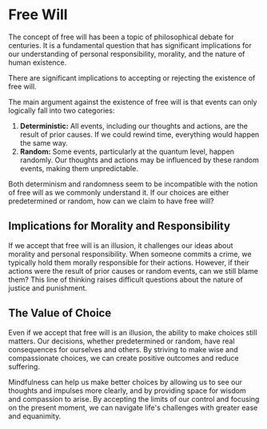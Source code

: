 # Free Will

The concept of free will has been a topic of philosophical debate for centuries. It is a fundamental question that has significant implications for our understanding of personal responsibility, morality, and the nature of human existence. 

There are significant implications to accepting or rejecting the existence of free will.

The main argument against the existence of free will is that events can only logically fall into two categories:

1. **Deterministic:** All events, including our thoughts and actions, are the result of prior causes. If we could rewind time, everything would happen the same way.
2. **Random:** Some events, particularly at the quantum level, happen randomly. Our thoughts and actions may be influenced by these random events, making them unpredictable.

Both determinism and randomness seem to be incompatible with the notion of free will as we commonly understand it. If our choices are either predetermined or random, how can we claim to have free will?

## Implications for Morality and Responsibility
If we accept that free will is an illusion, it challenges our ideas about morality and personal responsibility. When someone commits a crime, we typically hold them morally responsible for their actions. However, if their actions were the result of prior causes or random events, can we still blame them? This line of thinking raises difficult questions about the nature of justice and punishment.

## The Value of Choice
Even if we accept that free will is an illusion, the ability to make choices still matters. Our decisions, whether predetermined or random, have real consequences for ourselves and others. By striving to make wise and compassionate choices, we can create positive outcomes and reduce suffering.

Mindfulness can help us make better choices by allowing us to see our thoughts and impulses more clearly, and by providing space for wisdom and compassion to arise. By accepting the limits of our control and focusing on the present moment, we can navigate life's challenges with greater ease and equanimity.